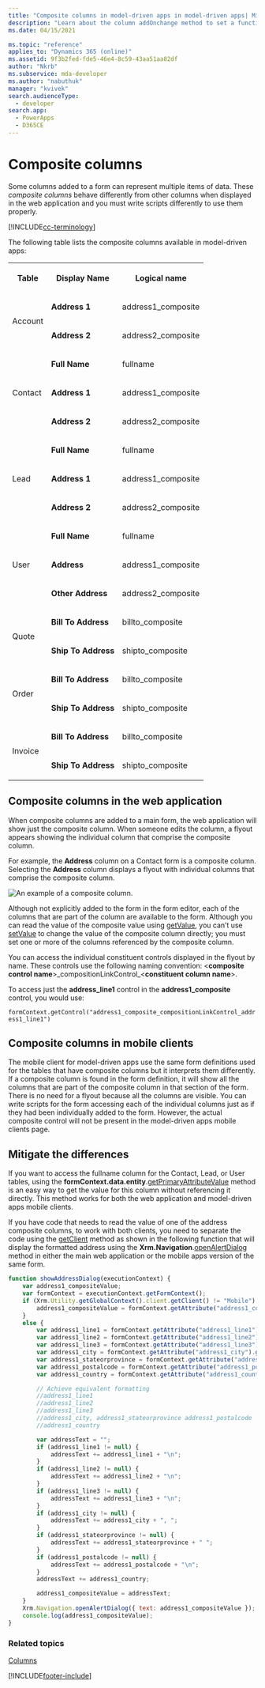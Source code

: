 ```yaml
---
title: "Composite columns in model-driven apps in model-driven apps| MicrosoftDocs"
description: "Learn about the column addOnchange method to set a function to be called when the column value is changed." 
ms.date: 04/15/2021

ms.topic: "reference"
applies_to: "Dynamics 365 (online)"
ms.assetid: 9f3b2fed-fde5-46e4-8c59-43aa51aa82df
author: "Nkrb"
ms.subservice: mda-developer
ms.author: "nabuthuk"
manager: "kvivek"
search.audienceType: 
  - developer
search.app: 
  - PowerApps
  - D365CE
---
```

# Composite columns 

Some columns added to a form can represent multiple items of data. These *composite columns* behave differently from other columns when displayed in the web application and you must write scripts differently to use them properly.

[!INCLUDE[cc-terminology](../../../data-platform/includes/cc-terminology.md)]

The following table lists the composite columns available in model-driven apps:

<table>
    <tbody>
        <tr>
            <th scope="col">
                <p>
                    Table
                </p>
            </th>
            <th scope="col">
                <p>
                    Display Name
                </p>
            </th>
            <th scope="col">
                <p>
                    Logical name
                </p>
            </th>
        </tr>
        <tr>
            <td rowspan="2">
                <p>
                    Account
                </p>
            </td>
            <td>
                <p>
                    <strong>Address 1</strong>
                </p>
            </td>
            <td>
                <p>
                    address1_composite
                </p>
            </td>
        </tr>
        <tr>
            <td>
                <p>
                    <strong>Address 2</strong>
                </p>
            </td>
            <td>
                <p>
                    address2_composite
                </p>
            </td>
        </tr>
        <tr>
            <td rowspan="3">
                <p>
                    Contact
                </p>
            </td>
            <td>
                <p>
                    <strong>Full Name</strong>
                </p>
            </td>
            <td>
                <p>
                    fullname
                </p>
            </td>
        </tr>
        <tr>
            <td>
                <p>
                    <strong>Address 1</strong>
                </p>
            </td>
            <td>
                <p>
                    address1_composite
                </p>
            </td>
        </tr>
        <tr>
            <td>
                <p>
                    <strong>Address 2</strong>
                </p>
            </td>
            <td>
                <p>
                    address2_composite
                </p>
            </td>
        </tr>
        <tr>
            <td rowspan="3">
                <p>
                    Lead
                </p>
            </td>
            <td>
                <p>
                    <strong>Full Name</strong>
                </p>
            </td>
            <td>
                <p>
                    fullname
                </p>
            </td>
        </tr>
        <tr>
            <td>
                <p>
                    <strong>Address 1</strong>
                </p>
            </td>
            <td>
                <p>
                    address1_composite
                </p>
            </td>
        </tr>
        <tr>
            <td>
                <p>
                    <strong>Address 2</strong>
                </p>
            </td>
            <td>
                <p>
                    address2_composite
                </p>
            </td>
        </tr>
        <tr>
            <td rowspan="3">
                <p>
                    User
                </p>
            </td>
            <td>
                <p>
                    <strong>Full Name</strong>
                </p>
            </td>
            <td>
                <p>
                    fullname
                </p>
            </td>
        </tr>
        <tr>
            <td>
                <p>
                    <strong>Address</strong>
                </p>
            </td>
            <td>
                <p>
                    address1_composite
                </p>
            </td>
        </tr>
        <tr>
            <td>
                <p>
                    <strong>Other Address</strong>
                </p>
            </td>
            <td>
                <p>
                    address2_composite
                </p>
            </td>
        </tr>        
        <tr>
            <td rowspan="2">
                <p>
                    Quote
                </p>
            </td>
            <td>
                <p>
                    <strong>Bill To Address</strong>
                </p>
            </td>
            <td>
                <p>
                    billto_composite
                </p>
            </td>
        </tr>
        <tr>
            <td>
                <p>
                    <strong>Ship To Address</strong>
                </p>
            </td>
            <td>
                <p>
                    shipto_composite
                </p>
            </td>
        </tr>
        <tr>
            <td rowspan="2">
                <p>
                    Order
                </p>
            </td>
            <td>
                <p>
                    <strong>Bill To Address</strong>
                </p>
            </td>
            <td>
                <p>
                    billto_composite
                </p>
            </td>
        </tr>
        <tr>
            <td>
                <p>
                    <strong>Ship To Address</strong>
                </p>
            </td>
            <td>
                <p>
                    shipto_composite
                </p>
            </td>
        </tr>
        <tr>
            <td rowspan="2">
                <p>
                    Invoice
                </p>
            </td>
            <td>
                <p>
                    <strong>Bill To Address</strong>
                </p>
            </td>
            <td>
                <p>
                    billto_composite
                </p>
            </td>
        </tr>
        <tr>
            <td>
                <p>
                    <strong>Ship To Address</strong>
                </p>
            </td>
            <td>
                <p>
                    shipto_composite
                </p>
            </td>
        </tr>
    </tbody>
</table>

## Composite columns in the web application

When composite columns are added to a main form, the web application will show just the composite column. When someone edits the column, a flyout appears showing the individual column that comprise the composite column. 

For example, the **Address** column on a Contact form is a composite column. Selecting the **Address** column displays a flyout with individual columns that comprise the composite column. 

![An example of a composite column.](../../media/clientapi_compositeattribute.png "An example for composite column")

Although not explicitly added to the form in the form editor, each of the columns that are part of the column are available to the form. Although you can read the value of the composite value using [getValue](attributes/getValue.md), you can’t use [setValue](attributes/setValue.md) to change the value of the composite column directly; you must set one or more of the columns referenced by the composite column.

You can access the individual constituent controls displayed in the flyout by name. These controls use the following naming convention: \<**composite control name**>\_compositionLinkControl_\<**constituent column name**>. 

To access just the **address_line1** control in the **address1_composite** control, you would use: 

`formContext.getControl("address1_composite_compositionLinkControl_address1_line1")`

## Composite columns in mobile clients

The mobile client for model-driven apps use the same form definitions used for the tables that have composite columns but it interprets them differently. If a composite column is found in the form definition, it will show all the columns that are part of the composite column in that section of the form. There is no need for a flyout because all the columns are visible. You can write scripts for the form accessing each of the individual columns just as if they had been individually added to the form.
However, the actual composite control will not be present in the model-driven apps mobile clients page.

## Mitigate the differences

If you want to access the fullname column for the Contact, Lead, or User tables, using the **formContext.data.entity**.[getPrimaryAttributeValue](formContext-data-entity/getPrimaryAttributeValue.md) method is an easy way to get the value for this column without referencing it directly. This method works for both the web application and model-driven apps mobile clients.

If you have code that needs to read the value of one of the address composite columns, to work with both clients, you need to separate the code using the [getClient](Xrm-Utility/getGlobalContext/client.md#getclient) method as shown in the following function that will display the formatted address using the **Xrm.Navigation**.[openAlertDialog](Xrm-Navigation/openAlertDialog.md) method in either the main web application or the mobile apps version of the same form.

```JavaScript
function showAddressDialog(executionContext) {
    var address1_compositeValue;
    var formContext = executionContext.getFormContext();
    if (Xrm.Utility.getGlobalContext().client.getClient() != "Mobile") {
        address1_compositeValue = formContext.getAttribute("address1_composite").getValue();
    }
    else {
        var address1_line1 = formContext.getAttribute("address1_line1").getValue();
        var address1_line2 = formContext.getAttribute("address1_line2").getValue();
        var address1_line3 = formContext.getAttribute("address1_line3").getValue();
        var address1_city = formContext.getAttribute("address1_city").getValue();
        var address1_stateorprovince = formContext.getAttribute("address1_stateorprovince").getValue();
        var address1_postalcode = formContext.getAttribute("address1_postalcode").getValue();
        var address1_country = formContext.getAttribute("address1_country").getValue();

        // Achieve equivalent formatting
        //address1_line1
        //address1_line2
        //address1_line3
        //address1_city, address1_stateorprovince address1_postalcode
        //address1_country

        var addressText = "";
        if (address1_line1 != null) {
            addressText += address1_line1 + "\n";
        }
        if (address1_line2 != null) {
            addressText += address1_line2 + "\n";
        }
        if (address1_line3 != null) {
            addressText += address1_line3 + "\n";
        }
        if (address1_city != null) {
            addressText += address1_city + ", ";
        }
        if (address1_stateorprovince != null) {
            addressText += address1_stateorprovince + " ";
        }
        if (address1_postalcode != null) {
            addressText += address1_postalcode + "\n";
        }
        addressText += address1_country;

        address1_compositeValue = addressText;
    }
    Xrm.Navigation.openAlertDialog({ text: address1_compositeValue });
    console.log(address1_compositeValue);
}
```

### Related topics
[Columns](attributes.md)







[!INCLUDE[footer-include](../../../../includes/footer-banner.md)]